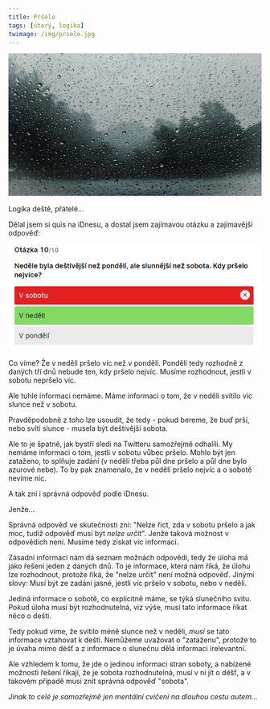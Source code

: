 ```yaml
---
title: Pršelo
tags: [úterý, logika]
twimage: /img/prselo.jpg
---
```


![cover](/img/prselo.jpg)

Logika deště, přátelé...

Dělal jsem si quis na iDnesu, a dostal jsem zajímavou otázku a zajímavější odpověď:

![quis](/img/prselo.png)

Co víme? Že v neděli pršelo víc než v pondělí. Pondělí tedy rozhodně z daných tří dnů nebude ten, kdy pršelo nejvíc. Musíme rozhodnout, jestli v sobotu nepršelo víc.

Ale tuhle informaci nemáme. Máme informaci o tom, že v neděli svítilo víc slunce než v sobotu.

Pravděpodobně z toho lze usoudit, že tedy - pokud bereme, že buď prší, nebo svítí slunce - musela být deštivější sobota.

Ale to je špatně, jak bystří sledi na Twitteru samozřejmě odhalili. My nemáme informaci o tom, jestli v sobotu vůbec pršelo. Mohlo být jen zataženo, to splňuje zadání (v neděli třeba půl dne pršelo a půl dne bylo azurové nebe). To by pak znamenalo, že v neděli pršelo nejvíc a o sobotě nevíme nic.

A tak zní i správná odpověď podle iDnesu.

Jenže...

Správná odpověď ve skutečnosti zní: "Nelze říct, zda v sobotu pršelo a jak moc, tudíž odpověď musí být _nelze určit_". Jenže taková možnost v odpovědích není. Musíme tedy získat víc informací.

Zásadní informaci nám dá seznam možnách odpovědí, tedy že úloha má jako řešení jeden z daných dnů. To je informace, která nám říká, že úlohu lze rozhodnout, protože říká, že "nelze určit" není možná odpověď. Jinými slovy: Musí být ze zadání jasné, jestli víc pršelo v sobotu, nebo v neděli.

Jediná informace o sobotě, co explicitně máme, se týká slunečního svitu. Pokud úloha musí být rozhodnutelná, viz výše, musí tato informace říkat něco o dešti.

Tedy pokud víme, že svítilo méně slunce než v neděli, _musí_ se tato informace vztahovat k dešti. Nemůžeme uvažovat o "zataženu", protože to je úvaha mimo déšť a z informace o slunečnu dělá informaci irelevantní.

Ale vzhledem k tomu, že jde o jedinou informaci stran soboty, a nabízené možnosti řešení říkají, že je sobota rozhodnutelná, musí v ní jít o déšť, a v takovém případě musí znít správná odpověď "sobota".

_Jinak to celé je samozřejmě jen mentální cvičení na dlouhou cestu autem..._